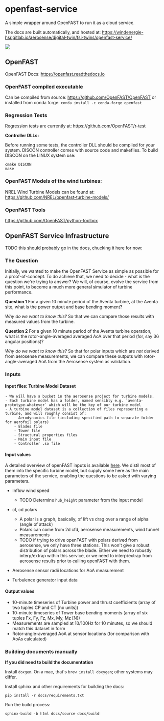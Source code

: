 # openfast-service
A simple wrapper around OpenFAST to run it as a cloud service.

The docs are built automatically, and hosted at:
https://windenergie-hsr.gitlab.io/aerosense/digital-twin/fsi-twins/openfast-service/

![](https://storage.googleapis.com/static.octue.com/view-of-openfast-service.png)

## OpenFAST
OpenFAST Docs: https://openfast.readthedocs.io
### OpenFAST compiled executable
Can be compiled from source: https://github.com/OpenFAST/OpenFAST
or installed from conda forge:
`conda install -c conda-forge openfast`


### Regression Tests
Regression tests are currently at:
https://github.com/OpenFAST/r-test

**Controller DLLs:**

Before running some tests, the controller DLL should be compiled for your system.
DISCON controller comes with source code and makefiles.
To build DISCON on the LINUX system use:

```
cmake DISCON
make
```

### OpenFAST Models of the wind turbines:
NREL Wind Turbine Models can be found at:
https://github.com/NREL/openfast-turbine-models/

### OpenFAST Tools
https://github.com/OpenFAST/python-toolbox


## OpenFAST Service Infrastructure

TODO this should probably go in the docs, chucking it here for now:

### The Question

Initially, we wanted to make the OpenFAST Service as simple as possible for a proof-of-concept.
To do achieve that, we need to decide - what is the question we're trying to answer? We will, of course, evolve the
service from this point, to become a much more general simulator of turbine performance.

**Question 1**
For a given 10 minute period of the Aventa turbine, at the Aventa site, what is the power output and base bending moment?

*Why do we want to know this?*
So that we can compare those results with measured values from the turbine.

**Question 2**
For a given 10 minute period of the Aventa turbine operation, what is the rotor-angle-averaged averaged AoA over that period (for, say 36 angular positions)?

*Why do we want to know this?*
So that for polar inputs which are *not* derived from aerosense measurements, we can compare these outputs with rotor-angle-averaged AoA from the Aerosense system as validation.


### Inputs

#### Input files: Turbine Model Dataset
    - We will have a bucket in the aerosense project for turbine models.
    - Each turbine model has a folder, named sensibly e.g. `aventa-prototype-whatever` which will be the key of our turbine model
    - A turbine model dataset is a collection of files representing a turbine, and will roughly consist of:
        - Aerodynamics file (including specified path to separate folder for aerofoil polars)
        - Blades file
        - Tower file
        - Structural properties files
        - Main input file
        - Controller .so file

#### Input values

A detailed overview of openFAST inputs is available [here](https://openfast.readthedocs.io/en/latest/source/user/aerodyn/input.html#aerodyn-driver-input-file).
We distil most of them into the specific turbine model, but supply some here as the main parameters of the service,
enabling the questions to be asked with varying parameters.

- Inflow wind speed
    - TODO Determine `hub_height` parameter from the input model

- cl, cd polars
   - A polar is a graph, basically, of lift vs drag over a range of alpha (angle of attack)
   - Polars can come from 2d cfd, aerosense measurements, wind tunnel measurements
   - TODO if trying to drive openFAST with polars derived from aerosense, we only have three stations. This won't give a
     robust distribution of polars across the blade. Either we need to robustly interp/extrap within this service, or we
     need to interp/extrap from aerosense results prior to calling openFAST with them.

- Aerosense sensor radii locations for AoA measurement


- Turbulence generator input data

#### Output values
- 10-minute timeseries of Turbine power and thrust coefficients (array of two tuples CP and CT [no units])
- 10-minute timeseries of Tower base bending moments (array of six tuples Fx, Fy, Fz, Mx, My, Mz [N])
- Measurements are sampled at 10/100Hz for 10 minutes, so we should match this dataset in form
- Rotor-angle-averaged AoA at sensor locations (for comparison with AoAs calculated)


### Building documents manually

**If you did need to build the documentation**

Install `doxgen`. On a mac, that's `brew install doxygen`; other systems may differ.

Install sphinx and other requirements for building the docs:
```
pip install -r docs/requirements.txt
```

Run the build process:
```
sphinx-build -b html docs/source docs/build
```
